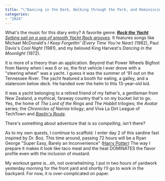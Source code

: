```yaml
---
title: "\"Dancing in the Dark, Walking through the Park, and Reminiscing\""
categories:
- "2024"
---
```


What's the music for this diary entry?  A favorite genre: [***Rock the Yacht** Setting sail on a sea of smooth Yacht Rock grooves*](https://www.accuradio.com/channel/Rock%20the%20Yacht/1578?k=rock%20the%20yacht).  It features songs like Michael McDonald's *I Keep Forgettin' (Every Time You're Near)* (1982), Paul Davis's *Cool Night* (1981), and my beloved King Harvest's *Dancing in the Moonlight* (1972).

It is more of a theory than an application.  Beyond that Power Wheels Bigfoot from Nanny when I was 6 or so, the first vehicle I ever drove with a "steering wheel" was a yacht.  I guess it was the summer of '91 out on the Tennessee River.  The yacht featured a booth for eating, a galley, and a stateroom below deck.  He handed over the helm to this 13-year-old kid.   

It was a yacht belonging to a retired friend of my father’s, a gentleman from New Zealand, a mythical, faraway country that's on my bucket list to go.  Yes, the home of *The Lord of the Rings* and *The Hobbit* trilogies; the *Avatar* series; the *Chronicles of Narnia* trilogy; and Viva La Dirt League of TechTown and [*Baelin's Route*](https://www.youtube.com/watch?v=PEe-ZeVbTLo).

There's something about adventure that is so *compelling*, isn't there?

As to my own quests, I continue to scaffold.  I enter day 2 of this sardine fast inspired by Dr. Boz.  This time around, passing 72 hours will be a Ryan George "Super Easy, Barely an Inconvenience" ([Harry Potter](https://www.youtube.com/watch?v=t8uJtWtDkk4))  The way I prepare it makes it look like taco meat and the heat DOMINATES the flavor profile even with the inclusion of mustard.

My workout game is...eh, not overwhelming.  I put in two hours of yardwork yesterday morning for the front yard and shortly I'll go to work in the backyard.  For now, it is over-complicated on paper.  



